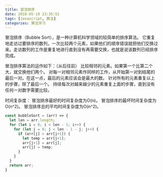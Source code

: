 ```yaml
---
title: 冒泡排序
date: 2018-05-19 13:35:51
tags: [Javascript, 算法]
categories: 算法学习
---
```

冒泡排序（Bubble Sort），是一种计算机科学领域的较简单的排序算法。
它重复地走访过要排序的数列，一次比较两个元素，如果他们的顺序错误就把他们交换过来。走访数列的工作是重复地进行直到没有再需要交换，也就是说该数列已经排序完成。

冒泡排序算法的运作如下：（从后往前）
比较相邻的元素。如果第一个比第二个大，就交换他们两个。
对每一对相邻元素作同样的工作，从开始第一对到结尾的最后一对。在这一点，最后的元素应该会是最大的数。
针对所有的元素重复以上的步骤，除了最后一个。
持续每次对越来越少的元素重复上面的步骤，直到没有任何一对数字需要比较。 

时间复杂度：
冒泡排序最好的时间复杂度为O(n)。
冒泡排序的最坏时间复杂度为O(n^2)。
冒泡排序总的平均时间复杂度为O(n^2)。

```javascript
const bubbleSort = (arr) => {
  let len = arr.length;
  for (let i = 0; i < len - 1; i++) {
    for (let j = 0; j < len - 1 - j; j++) {
      if (arr[j] > arr[j+1]) {
        let temp = arr[j+1];
        arr[j+1] = arr[j];
        arr[j] = temp;
      }
    }
  }
  return arr;
}
```